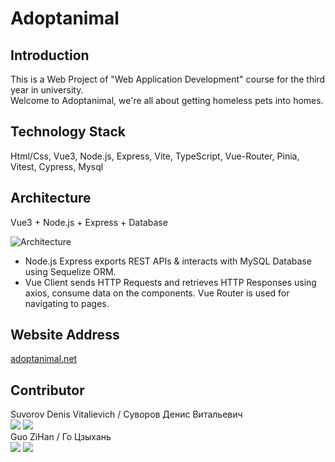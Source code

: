 # Adoptanimal  

## Introduction

This is a Web Project of "Web Application Development" course for the third year in university.  
Welcome to Adoptanimal, we're all about getting homeless pets into homes.

## Technology Stack

Html/Css, Vue3, Node.js, Express, Vite, TypeScript, Vue-Router, Pinia, Vitest, Cypress, Mysql

## Architecture

Vue3 + Node.js + Express + Database

![Architecture](https://www.bezkoder.com/wp-content/uploads/2019/12/vue-node-express-mysql-architecture.png)

* Node.js Express exports REST APIs & interacts with MySQL Database using Sequelize ORM.  
* Vue Client sends HTTP Requests and retrieves HTTP Responses using axios, consume data on the components. Vue Router is used for navigating to pages.  

## Website Address

[adoptanimal.net](http://adoptanimal.net)

## Contributor

Suvorov Denis Vitalievich / Суворов Денис Витальевич  
![](https://img.shields.io/badge/VK-denissvvv-green)
![](https://img.shields.io/badge/mail-erkobraxx%40gmail.com-blue)  
Guo ZiHan / Го Цзыхань  
![](https://img.shields.io/badge/VK-zjjhgzh-green)
![](https://img.shields.io/badge/mail-zjjhgzh%40gmail.com-blue)  
